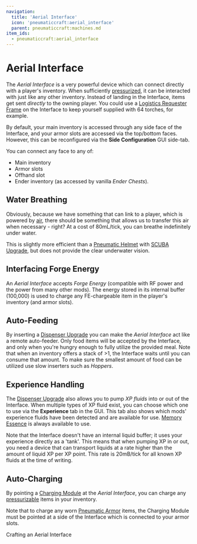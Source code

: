 ```yaml
---
navigation:
  title: 'Aerial Interface'
  icon: 'pneumaticcraft:aerial_interface'
  parent: pneumaticcraft:machines.md
item_ids:
  - pneumaticcraft:aerial_interface
---
```


# Aerial Interface

The _Aerial Interface_ is a very powerful device which can connect directly with a player's inventory. When sufficiently [pressurized](../base_concepts/pressure.md), it can be interacted with just like any other inventory. Instead of landing in the Interface, items get sent _directly_ to the owning player. You could use a [Logistics Requester Frame](../logistics/frames.md#requester) on the Interface to keep yourself supplied with 64 torches, for example.

By default, your main inventory is accessed through any side face of the Interface, and your armor slots are accessed via the top/bottom faces. However, this can be reconfigured via the **Side Configuration** GUI side-tab.

You can connect any face to any of:

- Main inventory
- Armor slots
- Offhand slot
- Ender inventory (as accessed by vanilla _Ender Chests_).

## Water Breathing

Obviously, because we have something that can link to a player, which is powered by [air](../base_concepts/pressure.md), there should be something that allows us to transfer this air when necessary - right? At a cost of 80mL/tick, you can breathe indefinitely under water.

This is slightly more efficient than a [Pneumatic Helmet](../armor/pneumatic_helmet.md) with [SCUBA Upgrade](../base_concepts/upgrades.md#scuba), but does not provide the clear underwater vision.

## Interfacing Forge Energy

An _Aerial Interface_ accepts _Forge Energy_ (compatible with RF power and the power from many other mods). The energy stored in its internal buffer (100,000) is used to charge any FE-chargeable item in the player's inventory (and armor slots).

## Auto-Feeding

By inserting a [Dispenser Upgrade](../base_concepts/upgrades.md#dispenser) you can make the _Aerial Interface_ act like a remote auto-feeder. Only food items will be accepted by the Interface, and only when you're hungry enough to fully utilize the provided meal. Note that when an inventory offers a stack of >1, the Interface waits until you can consume that amount. To make sure the smallest amount of food can be utilized use slow inserters such as _Hoppers_.

## Experience Handling

The [Dispenser Upgrade](../base_concepts/upgrades.md#dispenser) also allows you to pump _XP fluids_ into or out of the Interface. When multiple types of XP fluid exist, you can choose which one to use via the **Experience** tab in the GUI. This tab also shows which mods' experience fluids have been detected and are available for use. [Memory Essence](../base_concepts/memory_essence.md) is always available to use.

Note that the Interface doesn't have an internal liquid buffer; it uses your experience directly as a 'tank'. This means that when pumping XP in or out, you need a device that can transport liquids at a rate higher than the amount of liquid XP per XP point. This rate is 20mB/tick for all known XP fluids at the time of writing.

## Auto-Charging

By pointing a [Charging Module](../tubes/charging_module.md) at the _Aerial Interface_, you can charge any [pressurizable](../base_concepts/pressure.md) items in your inventory.

Note that to charge any worn [Pneumatic Armor](../armor/overview.md) items, the Charging Module must be pointed at a side of the Interface which is connected to your armor slots.

Crafting an Aerial Interface

<Recipe id="pneumaticcraft:aerial_interface" />
